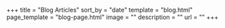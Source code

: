 +++
title = "Blog Articles"
sort_by = "date"
template = "blog.html"
page_template = "blog-page.html"
image = ""
description = ""
url = ""
+++
